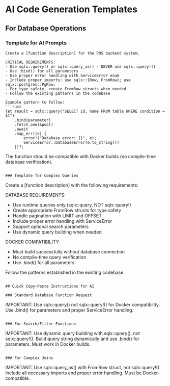 # AI Code Generation Templates

## For Database Operations

### Template for AI Prompts
```
Create a [function description] for the POS backend system.

CRITICAL REQUIREMENTS:
- Use sqlx::query() or sqlx::query_as() - NEVER use sqlx::query!()
- Use .bind() for all parameters
- Use proper error handling with ServiceError enum
- Include proper imports: use sqlx::{Row, FromRow}; use sqlx::postgres::PgRow;
- For type safety, create FromRow structs when needed
- Follow the existing patterns in the codebase

Example pattern to follow:
```rust
let result = sqlx::query("SELECT id, name FROM table WHERE condition = $1")
    .bind(parameter)
    .fetch_one(&pool)
    .await
    .map_err(|e| {
        error!("Database error: {}", e);
        ServiceError::DatabaseError(e.to_string())
    })?;
```

The function should be compatible with Docker builds (no compile-time database verification).
```

### Template for Complex Queries
```
Create a [function description] with the following requirements:

DATABASE REQUIREMENTS:
- Use runtime queries only (sqlx::query, NOT sqlx::query!)
- Create appropriate FromRow structs for type safety
- Handle pagination with LIMIT and OFFSET
- Include proper error handling with ServiceError
- Support optional search parameters
- Use dynamic query building when needed

DOCKER COMPATIBILITY:
- Must build successfully without database connection
- No compile-time query verification
- Use .bind() for all parameters

Follow the patterns established in the existing codebase.
```

## Quick Copy-Paste Instructions for AI

### Standard Database Function Request
```
IMPORTANT: Use sqlx::query() not sqlx::query!() for Docker compatibility. Use .bind() for parameters and proper ServiceError handling.
```

### For Search/Filter Functions
```
IMPORTANT: Use dynamic query building with sqlx::query(), not sqlx::query!(). Build query string dynamically and use .bind() for parameters. Must work in Docker builds.
```

### For Complex Joins
```
IMPORTANT: Use sqlx::query_as() with FromRow struct, not sqlx::query!(). Include all necessary imports and proper error handling. Must be Docker-compatible.
```
